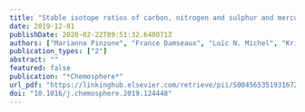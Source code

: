 ```yaml
---
title: "Stable isotope ratios of carbon, nitrogen and sulphur and mercury concentrations as descriptors of trophic ecology and contamination sources of Mediterranean whales"
date: 2019-12-01
publishDate: 2020-02-22T09:51:32.648071Z
authors: ["Marianna Pinzone", "France Damseaux", "Loïc N. Michel", "Krishna Das"]
publication_types: ["2"]
abstract: ""
featured: false
publication: "*Chemosphere*"
url_pdf: "https://linkinghub.elsevier.com/retrieve/pii/S0045653519316728"
doi: "10.1016/j.chemosphere.2019.124448"
---
```


